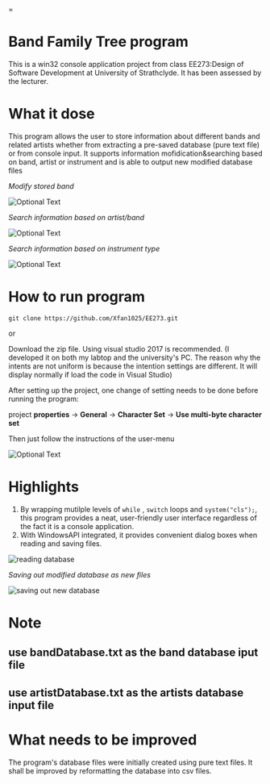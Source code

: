 =
# Band Family Tree program

This is a win32 console application project from class EE273:Design of Software Development at University of Strathclyde. It has been assessed by the lecturer.


# What it dose

This program allows the user to store information about different bands and related artists whether from extracting a pre-saved database (pure text file) or from console input. It supports information mofidication&searching based on band, artist or instrument and is able to output new modified database files

*Modify stored band*

![Optional Text](../master/images/modify.png)

*Search information based on artist/band*

![Optional Text](../master/images/search.png)

*Search information based on instrument type*

![Optional Text](../master/images/search_instru.png)

# How to run program

`git clone https://github.com/Xfan1025/EE273.git`

or

Download the zip file. Using visual studio 2017 is recommended. (I developed it on both my labtop and the university's PC. The reason why the intents are not uniform is because the intention settings are different. It will display normally if load the code in Visual Studio)

After setting up the project, one change of setting needs to be done before running the program:

project **properties** -> **General** -> **Character Set** -> **Use multi-byte character set**

Then just follow the instructions of the user-menu

![Optional Text](../master/images/UI.png)


# Highlights

1. By wrapping mutilple levels of `while` , `switch` loops and `system("cls");`, this program provides a neat, user-friendly user interface regardless of the fact it is a console application.
2. With WindowsAPI integrated, it provides convenient dialog boxes when reading and saving files.


![reading database](../master/images/input.png)

*Saving out modified database as new files*

![saving out new database](../master/images/save.png)


# Note

## use bandDatabase.txt as the band database iput file

## use artistDatabase.txt as the artists database input file


# What needs to be improved

The program's database files were initially created using pure text files. It shall be improved by reformatting the database into csv files.


